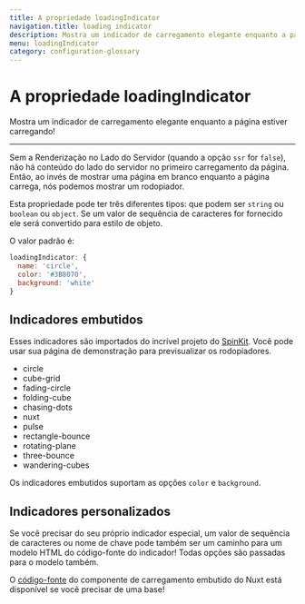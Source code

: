 ```yaml
---
title: A propriedade loadingIndicator
navigation.title: loading indicator
description: Mostra um indicador de carregamento elegante enquanto a página estiver carregando!
menu: loadingIndicator
category: configuration-glossary
---
```

# A propriedade loadingIndicator

Mostra um indicador de carregamento elegante enquanto a página estiver carregando!

---

Sem a Renderização no Lado do Servidor (quando a opção `ssr` for `false`), não há conteúdo do lado do servidor no primeiro carregamento da página. Então, ao invés de mostrar uma página em branco enquanto a página carrega, nós podemos mostrar um rodopiador.

Esta propriedade pode ter três diferentes tipos: que podem ser `string` ou `boolean` ou `object`. Se um valor de sequência de caracteres for fornecido ele será convertido para estilo de objeto.

O valor padrão é:

```js
loadingIndicator: {
  name: 'circle',
  color: '#3B8070',
  background: 'white'
}
```

## Indicadores embutidos

Esses indicadores são importados do incrível projeto do [SpinKit](http://tobiasahlin.com/spinkit). Você pode usar sua página de demonstração para previsualizar os rodopiadores.

- circle
- cube-grid
- fading-circle
- folding-cube
- chasing-dots
- nuxt
- pulse
- rectangle-bounce
- rotating-plane
- three-bounce
- wandering-cubes

Os indicadores embutidos suportam as opções `color` e `background`.

## Indicadores personalizados

Se você precisar do seu próprio indicador especial, um valor de sequência de caracteres ou nome de chave pode também ser um caminho para um modelo HTML do código-fonte do indicador! Todas opções são passadas para o modelo também.

O [código-fonte](https://github.com/nuxt/nuxt.js/tree/dev/packages/vue-app/template/views/loading) do componente de carregamento embutido do Nuxt está disponível se você precisar de uma base!
